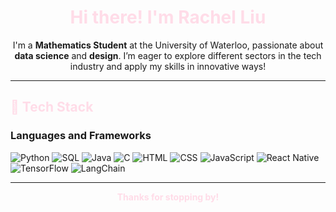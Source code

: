 <h1 align="center"><span style="color:#FFDCE8;">Hi there! I'm Rachel Liu </span></h1>

<p align="center">
I'm a <strong>Mathematics Student</strong> at the University of Waterloo, passionate about <strong>data science</strong> and <strong>design</strong>. I’m eager to explore different sectors in the tech industry and apply my skills in innovative ways!
</p>

---

<h2 style="color: #FFDCE8;">🌸 Tech Stack</h2>

### Languages and Frameworks

![Python](https://img.shields.io/badge/Python-FFDCE8?style=for-the-badge&logo=python&logoColor=black)
![SQL](https://img.shields.io/badge/SQL-FFDCE8?style=for-the-badge&logo=postgresql&logoColor=black)
![Java](https://img.shields.io/badge/Java-FFDCE8?style=for-the-badge&logo=java&logoColor=black)
![C](https://img.shields.io/badge/C-FFDCE8?style=for-the-badge&logo=c&logoColor=black)
![HTML](https://img.shields.io/badge/HTML5-FFDCE8?style=for-the-badge&logo=html5&logoColor=black)
![CSS](https://img.shields.io/badge/CSS3-FFDCE8?style=for-the-badge&logo=css3&logoColor=black)
![JavaScript](https://img.shields.io/badge/JavaScript-FFDCE8?style=for-the-badge&logo=javascript&logoColor=black)
![React Native](https://img.shields.io/badge/React_Native-FFDCE8?style=for-the-badge&logo=react&logoColor=black)
![TensorFlow](https://img.shields.io/badge/TensorFlow-FFDCE8?style=for-the-badge&logo=tensorflow&logoColor=black)
![LangChain](https://img.shields.io/badge/LangChain-FFDCE8?style=for-the-badge&logo=langchain&logoColor=black)

---
<p align="center" style="color: #FFDCE8; font-weight: bold;">
Thanks for stopping by!
</p>
